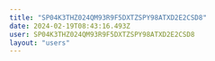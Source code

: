 ```yaml
---
title: "SP04K3THZ024QM93R9F5DXTZSPY98ATXD2E2CSD8"
date: 2024-02-19T08:43:16.493Z
user: SP04K3THZ024QM93R9F5DXTZSPY98ATXD2E2CSD8
layout: "users"
---
```

    